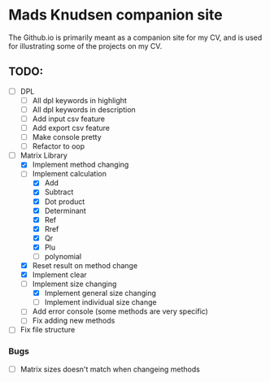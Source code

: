 # Mads Knudsen companion site
The Github.io is primarily meant as a companion site for my CV, and is used for illustrating some of the projects on my CV.



## TODO:
- [ ] DPL
    - [ ] All dpl keywords in highlight
    - [ ] All dpl keywords in description
    - [ ] Add input csv feature
    - [ ] Add export csv feature
    - [ ] Make console pretty
    - [ ] Refactor to oop
- [ ] Matrix Library
    - [X] Implement method changing
    - [ ] Implement calculation
        - [X] Add
        - [X] Subtract
        - [X] Dot product
        - [X] Determinant
        - [X] Ref
        - [X] Rref
        - [X] Qr
        - [X] Plu
        - [ ] polynomial
    - [X] Reset result on method change
    - [X] Implement clear
    - [ ] Implement size changing
        - [X] Implement general size changing
        - [ ] Implement individual size change
    - [ ] Add error console (some methods are very specific)
    - [ ] Fix adding new methods
- [ ] Fix file structure
### Bugs
- [ ] Matrix sizes doesn't match when changeing methods 
